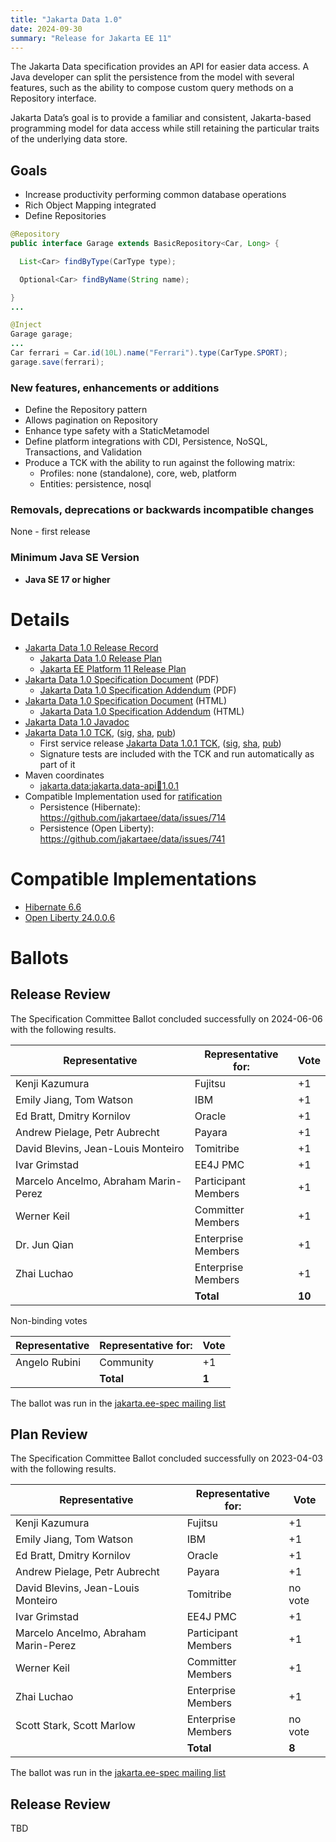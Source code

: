 ```yaml
---
title: "Jakarta Data 1.0"
date: 2024-09-30
summary: "Release for Jakarta EE 11"
---
```


The Jakarta Data specification provides an API for easier data access. A Java developer can split the persistence from the model with several features, such as the ability to compose custom query methods on a Repository interface.

Jakarta Data’s goal is to provide a familiar and consistent, Jakarta-based programming model for data access while still retaining the particular traits of the underlying data store.

## Goals

* Increase productivity performing common database operations
* Rich Object Mapping integrated
* Define Repositories

```java
@Repository
public interface Garage extends BasicRepository<Car, Long> {

  List<Car> findByType(CarType type);

  Optional<Car> findByName(String name);

}
...

@Inject
Garage garage;
...
Car ferrari = Car.id(10L).name("Ferrari").type(CarType.SPORT);
garage.save(ferrari);
```

### New features, enhancements or additions

* Define the Repository pattern
* Allows pagination on Repository
* Enhance type safety with a StaticMetamodel
* Define platform integrations with CDI, Persistence, NoSQL, Transactions, and Validation
* Produce a TCK with the ability to run against the following matrix:
  * Profiles: none (standalone), core, web, platform
  * Entities: persistence, nosql

###  Removals, deprecations or backwards incompatible changes
None - first release

### Minimum Java SE Version
* **Java SE 17 or higher**

# Details

* [Jakarta Data 1.0 Release Record](https://projects.eclipse.org/projects/ee4j.data/releases/1.0)
  * [Jakarta Data 1.0 Release Plan](https://projects.eclipse.org/projects/ee4j.data/releases/1.0/plan)
  * [Jakarta EE Platform 11 Release Plan](https://projects.eclipse.org/projects/ee4j.jakartaee-platform/releases/11/plan)
* [Jakarta Data 1.0 Specification Document](./jakarta-data-1.0.pdf) (PDF)
  * [Jakarta Data 1.0 Specification Addendum](./jakarta-data-addendum-1.0.pdf) (PDF)
* [Jakarta Data 1.0 Specification Document](./jakarta-data-1.0.html) (HTML)
  * [Jakarta Data 1.0 Specification Addendum](./jakarta-data-addendum-1.0.html) (HTML)
* [Jakarta Data 1.0 Javadoc](./apidocs)
* [Jakarta Data 1.0 TCK](https://download.eclipse.org/jakartaee/data/1.0/data-tck-1.0.0.zip), ([sig](https://download.eclipse.org/jakartaee/data/1.0/data-tck-1.0.0.zip.sig), [sha](https://download.eclipse.org/jakartaee/data/1.0/data-tck-1.0.0.zip.sha256), [pub](https://raw.githubusercontent.com/jakartaee/specification-committee/master/jakartaee-spec-committee.pub))
  * First service release [Jakarta Data 1.0.1 TCK](https://download.eclipse.org/jakartaee/data/1.0/data-tck-1.0.1.zip), ([sig](https://download.eclipse.org/jakartaee/data/1.0/data-tck-1.0.1.zip.sig), [sha](https://download.eclipse.org/jakartaee/data/1.0/data-tck-1.0.1.zip.sha256), [pub](https://raw.githubusercontent.com/jakartaee/specification-committee/master/jakartaee-spec-committee.pub))
  * Signature tests are included with the TCK and run automatically as part of it
* Maven coordinates
  * [jakarta.data:jakarta.data-api:jar:1.0.1](https://central.sonatype.com/artifact/jakarta.data/jakarta.data-api/1.0.1/jar)
* Compatible Implementation used for [ratification](https://www.eclipse.org/projects/efsp/?version=1.2#efsp-ratification)
  * Persistence (Hibernate): https://github.com/jakartaee/data/issues/714
  * Persistence (Open Liberty): https://github.com/jakartaee/data/issues/741
<!-- TODO add NoSQL once they have submitted a CCR -->

# Compatible Implementations

* [Hibernate 6.6](https://hibernate.org/orm/releases/6.6/)
* [Open Liberty 24.0.0.6](https://public.dhe.ibm.com/ibmdl/export/pub/software/openliberty/runtime/tck/2024-05-06_1951/openliberty-24.0.0.6-beta.zip)

# Ballots
## Release Review

The Specification Committee Ballot concluded successfully on 2024-06-06 with the following results.

| Representative                                 | Representative for: |  Vote   |
|------------------------------------------------|---------------------|---------|
| Kenji Kazumura                                 | Fujitsu             |   +1    |
| Emily Jiang, Tom Watson                        | IBM                 |   +1    |
| Ed Bratt, Dmitry Kornilov                      | Oracle              |   +1    |
| Andrew Pielage, Petr Aubrecht                  | Payara              |   +1    |
| David Blevins, Jean-Louis Monteiro             | Tomitribe           |   +1    |
| Ivar Grimstad                                  | EE4J PMC            |   +1    |
| Marcelo Ancelmo, Abraham Marin-Perez           | Participant Members |   +1    |
| Werner Keil                                    | Committer Members   |   +1    |
| Dr. Jun Qian                                   | Enterprise Members  |   +1    |
| Zhai Luchao                                    | Enterprise Members  |   +1    |
|                                                | **Total**           |  **10** |

Non-binding votes

| Representative                                 | Representative for: |  Vote   |
|------------------------------------------------|---------------------|---------|
| Angelo Rubini                                  | Community           |   +1    |
|                                                | **Total**           |  **1**  |

The ballot was run in the [jakarta.ee-spec mailing list](https://www.eclipse.org/lists/jakarta.ee-spec/msg03389.html)


## Plan Review

The Specification Committee Ballot concluded successfully on 2023-04-03 with the following results.

| Representative                                 | Representative for: |  Vote   |
|------------------------------------------------|---------------------|---------|
| Kenji Kazumura                                 | Fujitsu             |   +1    |
| Emily Jiang, Tom Watson                        | IBM                 |   +1    |
| Ed Bratt, Dmitry Kornilov                      | Oracle              |   +1    |
| Andrew Pielage, Petr Aubrecht                  | Payara              |   +1    |
| David Blevins, Jean-Louis Monteiro             | Tomitribe           | no vote |
| Ivar Grimstad                                  | EE4J PMC            |   +1    |
| Marcelo Ancelmo, Abraham Marin-Perez           | Participant Members |   +1    |
| Werner Keil                                    | Committer Members   |   +1    |
| Zhai Luchao                                    | Enterprise Members  |   +1    |
| Scott Stark, Scott Marlow                      | Enterprise Members  | no vote |
|                                                | **Total**           |  **8**  |

The ballot was run in the [jakarta.ee-spec mailing list](https://www.eclipse.org/lists/jakarta.ee-spec/msg02857.html)

## Release Review

TBD
